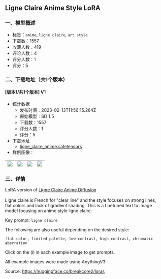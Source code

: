 ## Ligne Claire Anime Style LoRA
### 一、模型概述

- 标签：`anime`, `ligne claire`, `art style`
- 下载数：1557
- 收藏人数：419
- 评论人数：4
- 评分人数：1
- 评分：5

### 二、下载地址（共1个版本）

#### [版本1/共1个版本] V1

- 统计数据
  - 发布时间：2023-02-13T11:56:15.264Z
  - 原始模型：SD 1.5
  - 下载数：1557
  - 评分人数：1
  - 评分：5
- 下载地址
  - [ligne_claire_anime.safetensors](https://civitai.com/api/download/models/7981)
- 样例图像：

| <img src="https://image.civitai.com/xG1nkqKTMzGDvpLrqFT7WA/ab560f6b-7689-4429-236e-92d278804900/width=450/75226.jpeg" /> | <img src="https://image.civitai.com/xG1nkqKTMzGDvpLrqFT7WA/d5ec2946-8152-45d9-3eec-21e54449c900/width=450/75229.jpeg" /> | <img src="https://image.civitai.com/xG1nkqKTMzGDvpLrqFT7WA/57db596d-f04b-40fa-a04e-50efc27ef400/width=450/75230.jpeg" /> | <img src="https://image.civitai.com/xG1nkqKTMzGDvpLrqFT7WA/20811783-254f-4f8d-b708-1205d278af00/width=450/75227.jpeg" /> |
| ---- | ---- | ---- | ---- |


### 三、详情
<p>LoRA version of <a target="_blank" rel="ugc" href="https://civitai.com/models/3852/ligne-claire-anime">Ligne Claire Anime Diffusion</a><br /><br />Ligne claire is French for "clear line" and the style focuses on strong lines, flat colors and lack of gradient shading. This is a finetuned text to image model focusing on anime style ligne claire.</p><p>Key prompt: <code>ligne claire</code></p><p>The following are also useful depending on the desired style:</p><p><code>flat color, limited palette, low contrast, high contrast, chromatic aberration</code></p><p>Click on the (i) in each example image to get prompts.</p><p>All example images were made using AnythingV3</p><p></p><p>Source: <a target="_blank" rel="ugc" href="https://huggingface.co/breakcore2/loras">https://huggingface.co/breakcore2/loras</a></p>
